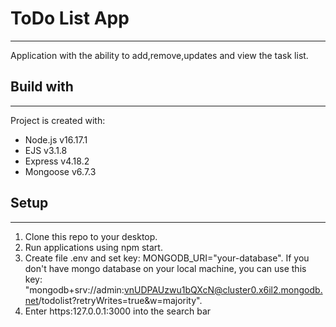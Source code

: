 # ToDo List App

---

Application with the ability to add,remove,updates and view the task list.

## Build with

---

Project is created with:

- Node.js v16.17.1
- EJS v3.1.8
- Express v4.18.2
- Mongoose v6.7.3

## Setup

---

1. Clone this repo to your desktop.
2. Run applications using npm start.
3. Create file .env and set key: MONGODB_URI="your-database".
   If you don't have mongo database on your local machine, you can use this key:
   "mongodb+srv://admin:vnUDPAUzwu1bQXcN@cluster0.x6il2.mongodb.net/todolist?retryWrites=true&w=majority".
4. Enter https:127.0.0.1:3000 into the search bar

